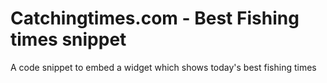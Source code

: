 # Catchingtimes.com - Best Fishing times snippet
A code snippet to embed a widget which shows today's best fishing times
